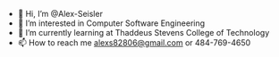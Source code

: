 - 👋 Hi, I’m @Alex-Seisler
- 👀 I’m interested in Computer Software Engineering
- 🌱 I’m currently learning at Thaddeus Stevens College of Technology
- 📫 How to reach me alexs82806@gmail.com or 484-769-4650

<!---
Alex-Seisler/Alex-Seisler is a ✨ special ✨ repository because its `README.md` (this file) appears on your GitHub profile.
You can click the Preview link to take a look at your changes.
--->

